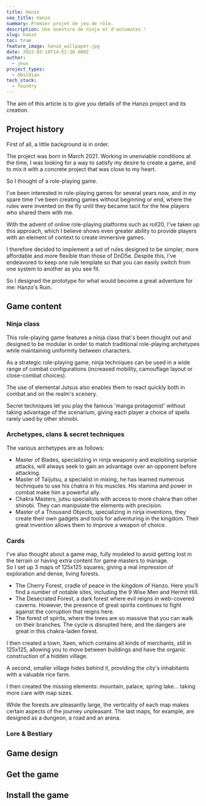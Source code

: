 ```yaml
---
title: Hanzo
seo_title: Hanzo
summary: Premier projet de jeu de rôle.
description: Une aventure de ninja et d'automates !
slug: hanzo
toc: true
feature_image: hanzo_wallpaper.jpg
date: 2022-05-10T14:52:30.000Z
author:
  - jeux
project_types:
  - Obsidian
tech_stack:
  - foundry
---
```


The aim of this article is to give you details of the Hanzo project and its creation.

## Project history

First of all, a little background is in order.

The project was born in March 2021. Working in unenviable conditions at the time, I was looking for a way to satisfy my desire to create a game, and to mix it with a concrete project that was close to my heart.

So I thought of a role-playing game.

I've been interested in role-playing games for several years now, and in my spare time I've been creating games without beginning or end, where the rules were invented on the fly until they became tacit for the few players who shared them with me.

With the advent of online role-playing platforms such as roll20, I've taken up this approach, which I believe shows even greater ability to provide players with an element of context to create immersive games.

I therefore decided to implement a set of rules designed to be simpler, more affordable and more flexible than those of DnD5e.
Despite this, I've endeavored to keep one rule template so that you can easily switch from one system to another as you see fit.

So I designed the prototype for what would become a great adventure for me: Hanzo's Ruin.

## Game content

### Ninja class

This role-playing game features a ninja class that's been thought out and designed to be modular in order to match traditional role-playing archetypes while maintaining uniformity between characters.

As a strategic role-playing game, ninja techniques can be used in a wide range of combat configurations (increased mobility, camouflage layout or close-combat choices).

The use of elemental Jutsus also enables them to react quickly both in combat and on the realm's scenery.

Secret techniques let you play the famous 'manga protagonist' without taking advantage of the scenarium, giving each player a choice of spells rarely used by other shinobi.

### Archetypes, clans & secret techniques

The various archetypes are as follows:

* Master of Blades, specializing in ninja weaponry and exploiting surprise attacks, will always seek to gain an advantage over an opponent before attacking.
* Master of Taïjutsu, a specialist in mixing, he has learned numerous techniques to use his chakra in his muscles. His stamina and power in combat make him a powerful ally.
* Chakra Masters, jutsu specialists with access to more chakra than other shinobi. They can manipulate the elements with precision.
* Master of a Thousand Objects, specializing in ninja inventions, they create their own gadgets and tools for adventuring in the kingdom. Their great invention allows them to improve a weapon of choice.

### Cards

I've also thought about a game map, fully modeled to avoid getting lost in the terrain or having extra content for game masters to manage.
\
So I set up 3 maps of 125x125 squares, giving a real impression of exploration and dense, living forests.

* The Cherry Forest, cradle of peace in the kingdom of Hanzo. Here you'll find a number of notable sites, including the 9 Wise Men and Hermit Hill.
* The Desecrated Forest, a dark forest where evil reigns in web-covered caverns. However, the presence of great spirits continues to fight against the corruption that reigns here.
* The forest of spirits, where the trees are so massive that you can walk on their branches. The cycle is disrupted here, and the dangers are great in this chakra-laden forest.

I then created a town, Xaen, which contains all kinds of merchants, still in 125x125, allowing you to move between buildings and have the organic construction of a hidden village.

A second, smaller village hides behind it, providing the city's inhabitants with a valuable rice farm.

I then created the missing elements: mountain, palace, spring lake... taking more care with map sizes.

While the forests are pleasantly large, the verticality of each map makes certain aspects of the journey unpleasant. The last maps, for example, are designed as a dungeon, a road and an arena.

### Lore & Bestiary

## Game design

## Get the game

## Install the game
